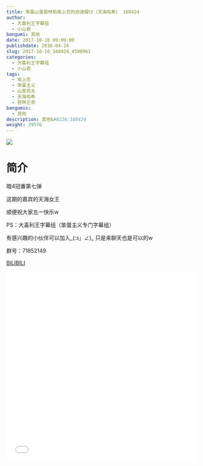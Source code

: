 ```yaml
---
title: 笨蛋山里若林和坂上忍的烦请探讨（天海佑希） 160424
author: 
  - 大喜利王字幕组
  - 小山君
bangumi: 其他
date: 2017-10-16 00:00:00
publishdate: 2016-04-24
slug: 2017-10-16_160424_4508961
categories: 
  - 大喜利王字幕组
  - 小山君
tags: 
  - 坂上忍
  - 笨蛋主义
  - 山里亮太
  - 天海佑希
  - 若林正恭
bangumis: 
  - 其他
description: 其他&#8226;160424
weight: 39576
---
```


![](https://i.imgur.com/5tSk6Cj.jpg)

# 简介  
暗4冠番第七弹


这期的嘉宾的天海女王


顺便祝大家五一快乐w


PS：大喜利王字幕组（笨蛋主义专门字幕组） 


有感兴趣的小伙伴可以加入_(:з」∠)_  只是来聊天也是可以的w


群号：71852149

  [BILIBILI](https://www.bilibili.com/video/av4508961/)


<div class="vcontainer">  <iframe class='video' src="//www.bilibili.com/html/html5player.html?cid=7309379&aid=4508961" width="100%" height="500" frameborder="0" allowfullscreen="allowfullscreen"></iframe></div>
